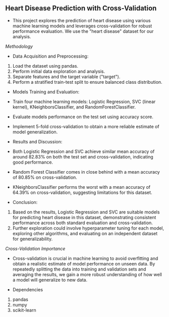 ## Heart Disease Prediction with Cross-Validation
* This project explores the prediction of heart disease using various machine learning models and leverages cross-validation for robust performance evaluation. We use the "heart disease" dataset for our analysis.

*Methodology*

* Data Acquisition and Preprocessing:
1. Load the dataset using pandas.
2. Perform initial data exploration and analysis.
3. Separate features and the target variable ("target").
4. Perform a stratified train-test split to ensure balanced class distribution.

* Models Training and Evaluation:
* Train four machine learning models: Logistic Regression, SVC (linear kernel), KNeighborsClassifier, and RandomForestClassifier.
* Evaluate models performance on the test set using accuracy score.
* Implement 5-fold cross-validation to obtain a more reliable estimate of model generalization.

* Results and Discussion:
* Both Logistic Regression and SVC achieve similar mean accuracy of around 82.83% on both the test set and cross-validation, indicating good performance.
* Random Forest Classifier comes in close behind with a mean accuracy of 80.85% on cross-validation.
* KNeighborsClassifier performs the worst with a mean accuracy of 64.39% on cross-validation, suggesting limitations for this dataset.

* Conclusion:
1. Based on the results, Logistic Regression and SVC are suitable models for predicting heart disease in this dataset, demonstrating consistent performance across both standard evaluation and cross-validation.
2. Further exploration could involve hyperparameter tuning for each model, exploring other algorithms, and evaluating on an independent dataset for generalizability.

*Cross-Validation Importance*
* Cross-validation is crucial in machine learning to avoid overfitting and obtain a realistic estimate of model performance on unseen data. By repeatedly splitting the data into training and validation sets and averaging the results, we gain a more robust understanding of how well a model will generalize to new data.

* Dependencies
1. pandas
2. numpy
3. scikit-learn
